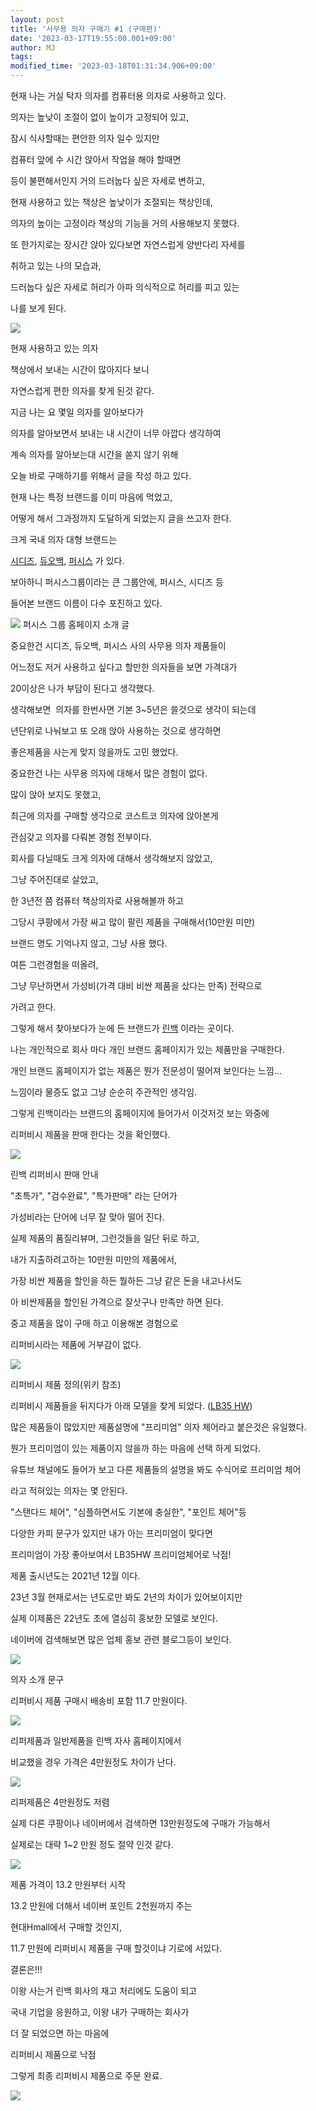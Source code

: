 ```yaml
---
layout: post
title: '사무용 의자 구매기 #1 (구매편)'
date: '2023-03-17T19:55:00.001+09:00'
author: MJ
tags:
modified_time: '2023-03-18T01:31:34.906+09:00'
---
```

현재 나는 거실 탁자 의자를 컴퓨터용 의자로 사용하고 있다.

  

의자는 높낮이 조절이 없이 높이가 고정되어 있고, 

  

잠시 식사할때는 편안한 의자 일수 있지만

  

컴퓨터 앞에 수 시간 앉아서 작업을 해야 할때면 

  

등이 불편해서인지 거의 드러눕다 싶은 자세로 변하고,

  

현재 사용하고 있는 책상은 높낮이가 조절되는 책상인데,

  

의자의 높이는 고정이라 책상의 기능을 거의 사용해보지 못했다.

  

또 한가지로는 장시간 앉아 있다보면 자연스럽게 양반다리 자세를

  

취하고 있는 나의 모습과,

  

드러눕다 싶은 자세로 허리가 아파 의식적으로 허리를 피고 있는

  

나를 보게 된다.

  
![](/assets/images/2023/03/17/1.png)

현재 사용하고 있는 의자

  

  

책상에서 보내는 시간이 많아지다 보니

  

  

자연스럽게 편한 의자를 찾게 된것 같다.

  

  

지금 나는 요 몇일 의자를 알아보다가

  

의자를 알아보면서 보내는 내 시간이 너무 아깝다 생각하여

  

계속 의자를 알아보는대 시간을 쏟지 않기 위해

  

오늘 바로 구매하기를 위해서 글을 작성 하고 있다.

  

  

현재 나는 특정 브랜드를 이미 마음에 먹었고,

  

어떻게 해서 그과정까지 도달하게 되었는지 글을 쓰고자 한다.

  

  

크게 국내 의자 대형 브랜드는

  

[시디즈](https://sidiz.shop/), [듀오백](https://www.duoback.co.kr/duoback), [퍼시스](https://www.fursys.com/) 가 있다.

  

보아하니 퍼시스그룹이라는 큰 그룹안에, 퍼시스, 시디즈 등

  

들어본 브랜드 이름이 다수 포진하고 있다.

  
![](/assets/images/2023/03/17/2.png)
퍼시스 그룹 홈페이지 소개 글

  
  

중요한건 시디즈, 듀오백, 퍼시스 사의 사무용 의자 제품들이

  

어느정도 저거 사용하고 싶다고 할만한 의자들을 보면 가격대가

  

20이상은 나가 부담이 된다고 생각했다.

  

생각해보면  의자를 한번사면 기본 3~5년은 쓸것으로 생각이 되는데

  

년단위로 나눠보고 또 오래 앉아 사용하는 것으로 생각하면

  

좋은제품을 사는게 맞지 않을까도 고민 했었다.

  

  

중요한건 나는 사무용 의자에 대해서 많은 경험이 없다.

  

많이 앉아 보지도 못했고, 

  

최근에 의자를 구매할 생각으로 코스트코 의자에 앉아본게

  

관심갖고 의자를 다뤄본 경험 전부이다.

  

회사를 다닐때도 크게 의자에 대해서 생각해보지 않았고,

  

그냥 주어진대로 살았고,

  

한 3년전 쯤 컴퓨터 책상의자로 사용해볼까 하고 

  

그당시 쿠팡에서 가장 싸고 많이 팔린 제품을 구매해서(10만원 미만) 

  

브랜드 명도 기억나지 않고, 그냥 사용 했다.

  

여튼 그런경험을 떠올려,

  

그냥 무난하면서 가성비(가격 대비 비싼 제품을 샀다는 만족) 전략으로

  

가려고 한다.

  

그렇게 해서 찾아보다가 눈에 든 브랜드가 [린백](https://leanback.co.kr/) 이라는 곳이다.

  

  

나는 개인적으로 회사 마다 개인 브랜드 홈페이지가 있는 제품만을 구매한다.

  

개인 브랜드 홈페이지가 없는 제품은 뭔가 전문성이 떨어져 보인다는 느낌...

  

느낌이라 물증도 없고 그냥 순순히 주관적인 생각임.

  

  

그렇게 린백이라는 브랜드의 홈페이지에 들어가서 이것저것 보는 와중에

  

리퍼비시 제품을 판매 한다는 것을 확인했다.

  
![](/assets/images/2023/03/17/3.png)

린백 리퍼비시 판매 안내

  
"초특가", "검수완료", "특가판매" 라는 단어가

  

가성비라는 단어에 너무 잘 맞아 떨어 진다.

  

실제 제품의 품질리뷰며, 그런것들을 일단 뒤로 하고,

  

내가 지출하려고하는 10만원 미만의 제품에서,

  

가장 비싼 제품을 할인을 하든 뭘하든 그냥 같은 돈을 내고나서도

  

아 비싼제품을 할인된 가격으로 잘삿구나 만족만 하면 된다.

  

  

중고 제품을 많이 구매 하고 이용해본 경험으로

  

리퍼비시라는 제품에 거부감이 없다.

  
![](/assets/images/2023/03/17/4.png)

리퍼비시 제품 정의(위키 참조)

  

  

리퍼비시 제품들을 뒤지다가 아래 모델을 찾게 되었다. ([LB35 HW](https://leanback.co.kr/productDetail.do?p_idx=3503))

  

많은 제품들이 많았지만 제품설명에 "프리미엄" 의자 체어라고 붙은것은 유일했다.

  

뭔가 프리미엄이 있는 제품이지 않을까 하는 마음에 선택 하게 되었다.

  

유튜브 채널에도 들어가 보고 다른 제품들의 설명을 봐도 수식어로 프리미엄 체어

  

라고 적혀있는 의자는 몇 안된다.

  

"스탠다드 체어", "심플하면서도 기본에 충실한", "포인트 체어"등

  

다양한 카피 문구가 있지만 내가 아는 프리미엄이 맞다면

  

프리미엄이 가장 좋아보여서 LB35HW 프리미엄체어로 낙점!

  

제품 출시년도는 2021년 12월 이다.

  

23년 3월 현재로서는 년도로만 봐도 2년의 차이가 있어보이지만

  

실제 이제품은 22년도 초에 열심히 홍보한 모델로 보인다.

  

네이버에 검색해보면 많은 업체 홍보 관련 블로그등이 보인다.

  

  
![](/assets/images/2023/03/17/5.png)

의자 소개 문구

  
  

  

리퍼비시 제품 구매시 배송비 포함 11.7 만원이다.

  
![](/assets/images/2023/03/17/6.png)

  

  

  

리퍼제품과 일반제품을 린백 자사 홈페이지에서

  

비교했을 경우 가격은 4만원정도 차이가 난다.

  
![](/assets/images/2023/03/17/7.png)

리퍼제품은 4만원정도 저렴

  

  

  

실제 다른 쿠팡이나 네이버에서 검색하면 13만원정도에 구매가 가능해서

  

실제로는 대략 1~2 만원 정도 절약 인것 같다.

  
![](/assets/images/2023/03/17/8.png)

제품 가격이 13.2 만원부터 시작

  
  

  
  

13.2 만원에 더해서 네이버 포인트 2천원까지 주는

  

현대Hmall에서 구매할 것인지,

  

11.7 만원에 리퍼비시 제품을 구매 할것이냐 기로에 서있다.

  

  

결론은!!!

  

  

이왕 사는거 린백 회사의 재고 처리에도 도움이 되고

  

국내 기업을 응원하고, 이왕 내가 구매하는 회사가

  

더 잘 되었으면 하는 마음에

  

리퍼비시 제품으로 낙점

  

  

그렇게 최종 리퍼비시 제품으로 주문 완료.

  
![](/assets/images/2023/03/17/9.png)